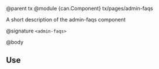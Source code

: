 @parent tx
@module {can.Component} tx/pages/admin-faqs <admin-faqs>

A short description of the admin-faqs component

@signature `<admin-faqs>`

@body

## Use

